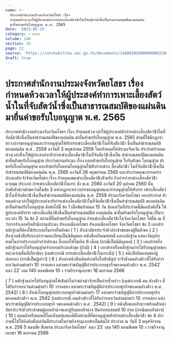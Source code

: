 ```yaml
---
name: >-
  ประกาศสำนักงานประมงจังหวัดยโสธร เรื่อง
  กำหนดห้วงเวลาให้ผู้ประสงค์ทำการเพาะเลี้ยงสัตว์น้ำในที่จับสัตว์น้ำซึ่งเป็นสาธารณสมบัติของแผ่นดิน
  มายื่นคำขอรับใบอนุญาต พ.ศ. 2565
date: '2023-01-15'
category: ง พิเศษ
volume: 140
section: 10
page: 22
source: 'https://ratchakitcha.soc.go.th/documents/140D010S0000000002200.pdf'
draft: true
---
```


# ประกาศสำนักงานประมงจังหวัดยโสธร เรื่อง กำหนดห้วงเวลาให้ผู้ประสงค์ทำการเพาะเลี้ยงสัตว์น้ำในที่จับสัตว์น้ำซึ่งเป็นสาธารณสมบัติของแผ่นดิน มายื่นคำขอรับใบอนุญาต พ.ศ. 2565

ประกาศสำนักงานประมงจังหวัดยโสธร เรื่อง ก้ําหนดห้วงเวลําให้ผู้ประสงค์ท้ํากํารเพําะเลี้ยงสัตว์น้้ําในที่จับสัตว์น้้ําซึ่งเป็นสําธํารณสมบัติของแผ่นดิน มํายื่นค้ําขอรับใบอนุญําต พ.ศ. 2565 ตํามที่ได้มีกฎกระทรวงกํารขออนุญําตและกํารอนุญําตให้ท้ํากํารเพําะเลี้ยงสัตว์น้้ําในที่จับสัตว์น้้ํา ซึ่งเป็นสําธํารณสมบัติของแผ่นดิน พ.ศ . 2559 ลงวันที่ 3 พฤษภําคม 2559 โดยก้ําหนดให้ประมงจังหวัด ประกําศก้ําหนดห้วงเวลําที่จะให้ผู้ประสงค์จะท้ํากํารเพําะเลี้ยงสัตว์น้้ําในที่จับสัตว์น้้ําซึ่งเป็น สําธํารณสมบัติของแผ่นดิน มํายื่นค้ําขอรับใบอนุญําต ประกําศกรมประมง เรื่อง แบบค้ําขอรับใบอนุญําต ใบรับค้ําขอ ใบอนุญําต ค้ําขอรับโอนใบอนุญําต และค้ําขอรับใบแทนใบอนุญําตให้ท้ํากํารเพําะเ ลี้ยงสัตว์น้้ํา ในที่จับสัตว์น้้ําซึ่งเป็นสําธํารณสมบัติของแผ่นดิน พ.ศ. 2565 ลงวันที่ 26 พฤษภําคม 2565 และประกําศคณะกรรมกํารประมงประจ้ําจังหวัดยโสธร เรื่อง ก้ําหนดเขตเพําะเลี้ยงสัตว์น้้ําส้ําหรับ กิจกํารกํารเพําะเลี้ยงสัตว์น้้ําควบคุม ประเภท กํารเพําะเลี้ยงสัตว์น้้ําในกระ ชัง พ.ศ. 2560 ลงวันที่ 20 ตุลําคม 2560 นั้น อําศัยอ้ํานําจตํามควํามในข้อ 3 แห่งกฎกระทรวงกํารขออนุญําตและกํารอนุญําตให้ท้ํากําร เพําะเลี้ยงสัตว์น้้ําในที่จับสัตว์น้้ําซึ่งเป็นสําธํารณสมบัติของแผ่นดิน พ.ศ. 2559 ประมงจังหวัดยโสธร ออกประกําศ ก้ํา หนดห้วงเวลําให้ผู้ประสงค์จะท้ํากํารเพําะเลี้ยงสัตว์น้้ําในที่จับสัตว์น้้ําซึ้งเป็นสําธํารณสมบัติ ของแผ่นดิน มํายื่นค้ําขอรับใบอนุญําต ดังต่อไปนี้ ข้อ 1 เมื่อพ้นก้ําหนด 15 วัน นับแต่วันที่ประกําศนี้มีผลบังคับใช้ ให้ผู้ประสงค์ท้ํากําร เพําะเลี้ยงสัตว์น้้ําซึ่งเป็นสําธํารณสมบัติข องแผ่นดิน มํายื่นค้ําขอรับใบอนุญําต เป็นระยะเวลํา 15 วัน ข้อ 2 สถํานที่ยื่นค้ําขอรับใบอนุญําต กํารเพําะเลี้ยงสัตว์น้้ําในจังหวัดยโสธร ให้ยื่น ณ ที่ว่ํากํารอ้ําเภอหรือส้ํานักงํานประมง อ้ําเภอเมืองยโสธร อ้ําเภอเมืองยโสธร จังหวัดยโสธร ข้อ 3 เอกสํารหลักฐํานที่ต้องใช้ประกอบในกํารยื่นค้ําขอ ( 1 ) ส้ําเนําบัตรประจ้ําตัวประชําชนของผู้ยื่นค้ําขอ ( 2 ) ส้ําเนําหนังสือรับรองกํารจดทะเบียนเป็นนิติบุคคล หนังสือบริคณห์สนธิ และหลักฐําน แสดงวัตถุประสงค์ในกํารประกอบกิจกํารประมง ซึ่งออกให้ไม่เกิน 6 เดือน (กรณีเป็นนิติบุคคล) ( 3 ) เอกสํารหรือหลักฐํานกํารได้รับอนุญําตจํากกรมประมงล่ําสุด (ถ้ํามี) ( 4 ) เอกสํารหรือหลักฐํานกํารได้รับอนุญําตของหน่วยงํานอื่นที่เกี่ยวข้อง (เฉพําะกรณี กํารเพําะเลี้ยงสัตว์น้้ําในกระชัง) ( 5 ) หนังสือยินยอมของผู้ปกครอง (กรณีเป็นผู้เยําว์) ( 6 ) ส้ําเนําหนังสือเดินทํางหรือใบส้ําคัญป ระจ้ําตัวคนต่ํางด้ําวที่ได้รับกํารยกเว้นตํามมําตรํา 10 วรรคสอง แห่งพระรําชบัญญัติกํารประกอบธุรกิจของคนต่ํางด้ําว พ.ศ. 2542 ้ หนา 22 ่ เลม 140 ตอนพิเศษ 10 ง ราชกิจจานุเบกษา 16 มกราคม 2566

( 7 ) หลักฐํานกํารได้รับอนุญําตให้เข้ํามําในรําชอําณําจักรเป็นกํารชั่วครําว (เฉพําะกรณี คน ต่ํางด้ําว ที่ได้รับกํารยกเว้นตํามมําตรํา 10 วรรคสอง แห่งพระรําชบัญญัติกํารประกอบธุรกิจของคนต่ํางด้ําว พ.ศ. 2542) ( 8 ) ส้ําเนําใบอนุญําตประกอบธุรกิจตํามมําตรํา 17 แห่งพระรําชบัญญัติกํารประกอบธุรกิจ ของคนต่ํางด้ําว พ.ศ. 2542 (เฉพําะกรณี คนต่ํางด้ําวที่ได้รับกํารยกเว้นตํามมําตรํา 10 วรรคสอง แห่งพระรําชบัญญัติกํารประกอบธุรกิ จของคนต่ํางด้ําว พ.ศ . 2542) ( 9 ) หนังสือมอบอ้ํานําจพร้อมส้ําเนําบัตรประจ้ําตัวประชําชนผู้มอบอ้ํานําจและผู้รับมอบอ้ํานําจ ปิดอํากรแสตมป์ 10 บําท (กรณีมอบอ้ํานําจ) ( 10 ) แผนผังหรือแผนที่โดยสังเขปแสดงที่ตั้งสถํานที่ที่ขออนุญําตท้ํากํารเพําะเลี้ยงสัตว์น้้ํา ข้อ 4 ประกําศนี้ให้ใช้บังคับตั้งแต่วันที่ประกําศในรําชกิจจํานุเบกษําเป็นต้นไป ประกําศ ณ วันที่ 3 พฤศจิกํายน พ.ศ. 256 5 ธนนชัย สืบพรม ประมงจังหวัดยโสธร ้ หนา 23 ่ เลม 140 ตอนพิเศษ 10 ง ราชกิจจานุเบกษา 16 มกราคม 2566
